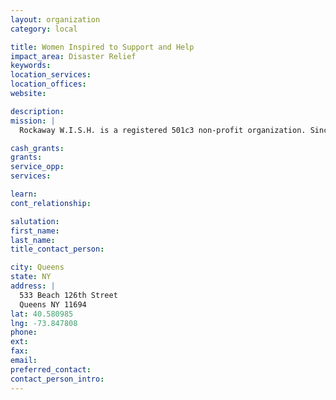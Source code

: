 ```yaml
---
layout: organization
category: local

title: Women Inspired to Support and Help
impact_area: Disaster Relief
keywords: 
location_services: 
location_offices: 
website:  

description: 
mission: |
  Rockaway W.I.S.H. is a registered 501c3 non-profit organization. Since 2006, our group of born & bred Rockawayites, has been at the forefront of local volunteer efforts, aiding our neighbors in times of need. On October 29, 2012, Hurricane Sandy decimated our home town, making our presence in the neighborhood more crucial than ever before. Our Mission, post Hurricane Sandy, is to provide monetary relief to victims during the recovery and rebuild phases of this disaster. 

cash_grants: 
grants: 
service_opp: 
services: 

learn: 
cont_relationship: 

salutation: 
first_name: 
last_name: 
title_contact_person: 

city: Queens
state: NY
address: |
  533 Beach 126th Street     
  Queens NY 11694
lat: 40.580985
lng: -73.847808
phone: 
ext: 
fax: 
email: 
preferred_contact: 
contact_person_intro: 
---
```

